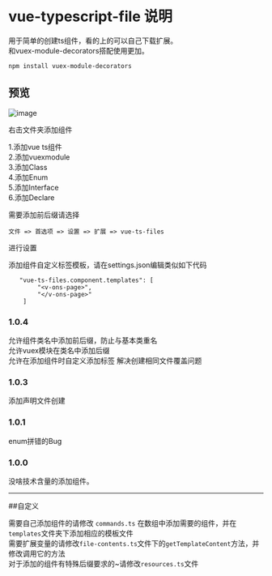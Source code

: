 # vue-typescript-file 说明

用于简单的创建ts组件，看的上的可以自己下载扩展。  
和vuex-module-decorators搭配使用更加。  

`npm install vuex-module-decorators`

## 预览

![image](https://github.com/Ftrybe/vue-typescript-files/images/create-component.gif)

右击文件夹添加组件  

1.添加vue ts组件  
2.添加vuexmodule  
3.添加Class  
4.添加Enum  
5.添加Interface  
6.添加Declare  

需要添加前后缀请选择    
```
文件 => 首选项 => 设置 => 扩展 => vue-ts-files
```
进行设置

添加组件自定义标签模板，请在settings.json编辑类似如下代码
```
   "vue-ts-files.component.templates": [
        "<v-ons-page>",
        "</v-ons-page>"
    ]
```
### 1.0.4
允许组件类名中添加前后缀，防止与基本类重名    
允许vuex模块在类名中添加后缀    
允许在添加组件时自定义添加标签
解决创建相同文件覆盖问题
### 1.0.3
添加声明文件创建

### 1.0.1
enum拼错的Bug

### 1.0.0

没啥技术含量的添加组件。

-----------------------------------------------------------------------------------------------------------

##自定义

需要自己添加组件的请修改 `commands.ts` 在数组中添加需要的组件，并在`templates`文件夹下添加相应的模板文件   
需要扩展变量的请修改`file-contents.ts`文件下的`getTemplateContent`方法，并修改调用它的方法   
对于添加的组件有特殊后缀要求的~请修改`resources.ts`文件  